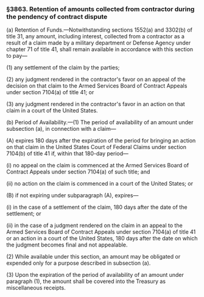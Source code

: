 ### §3863. Retention of amounts collected from contractor during the pendency of contract dispute ###

(a) Retention of Funds.—Notwithstanding sections 1552(a) and 3302(b) of title 31, any amount, including interest, collected from a contractor as a result of a claim made by a military department or Defense Agency under chapter 71 of title 41, shall remain available in accordance with this section to pay—

(1) any settlement of the claim by the parties;

(2) any judgment rendered in the contractor's favor on an appeal of the decision on that claim to the Armed Services Board of Contract Appeals under section 7104(a) of title 41; or

(3) any judgment rendered in the contractor's favor in an action on that claim in a court of the United States.

(b) Period of Availability.—(1) The period of availability of an amount under subsection (a), in connection with a claim—

(A) expires 180 days after the expiration of the period for bringing an action on that claim in the United States Court of Federal Claims under section 7104(b) of title 41 if, within that 180-day period—

(i) no appeal on the claim is commenced at the Armed Services Board of Contract Appeals under section 7104(a) of such title; and

(ii) no action on the claim is commenced in a court of the United States; or

(B) if not expiring under subparagraph (A), expires—

(i) in the case of a settlement of the claim, 180 days after the date of the settlement; or

(ii) in the case of a judgment rendered on the claim in an appeal to the Armed Services Board of Contract Appeals under section 7104(a) of title 41 or an action in a court of the United States, 180 days after the date on which the judgment becomes final and not appealable.

(2) While available under this section, an amount may be obligated or expended only for a purpose described in subsection (a).

(3) Upon the expiration of the period of availability of an amount under paragraph (1), the amount shall be covered into the Treasury as miscellaneous receipts.